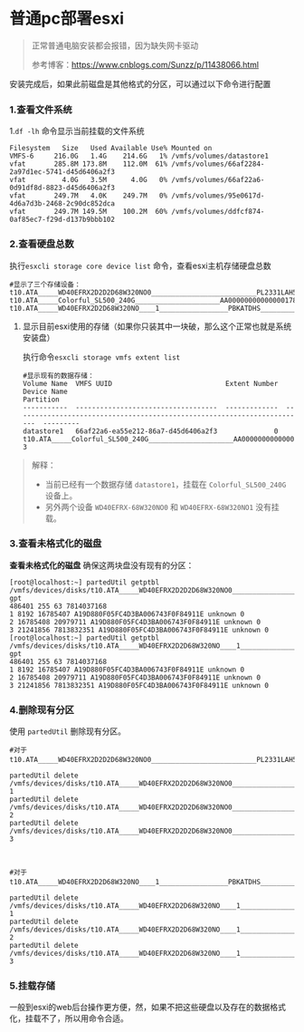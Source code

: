 # 普通pc部署esxi

>正常普通电脑安装都会报错，因为缺失网卡驱动
>
>参考博客：https://www.cnblogs.com/Sunzz/p/11438066.html



安装完成后，如果此前磁盘是其他格式的分区，可以通过以下命令进行配置

### 1.查看文件系统

1.`df -lh` 命令显示当前挂载的文件系统

```
Filesystem   Size   Used Available Use% Mounted on
VMFS-6     216.0G   1.4G    214.6G   1% /vmfs/volumes/datastore1
vfat       285.8M 173.8M    112.0M  61% /vmfs/volumes/66af2284-2a97d1ec-5741-d45d6406a2f3
vfat         4.0G   3.5M      4.0G   0% /vmfs/volumes/66af22a6-0d91df8d-8823-d45d6406a2f3
vfat       249.7M   4.0K    249.7M   0% /vmfs/volumes/95e0617d-4d6a7d3b-2468-2c90dc852dca
vfat       249.7M 149.5M    100.2M  60% /vmfs/volumes/ddfcf874-0af85ec7-f29d-d137b9bbb102
```





### 2.查看硬盘总数

执行`esxcli storage core device list` 命令，查看esxi主机存储硬盘总数

```
#显示了三个存储设备：
t10.ATA_____WD40EFRX2D2D2D68W320NO0__________________________PL2331LAH5184J
t10.ATA_____Colorful_SL500_240G_____________________AA000000000000001787
t10.ATA_____WD40EFRX2D2D68W320NO____1_________________PBKATDHS____________
```

1. 显示目前esxi使用的存储（如果你只装其中一块破，那么这个正常也就是系统安装盘）

   执行命令`esxcli storage vmfs extent list` 

   ```
   #显示现有的数据存储：
   Volume Name  VMFS UUID                            Extent Number  Device Name                                                               Partition
   -----------  -----------------------------------  -------------  ------------------------------------------------------------------------  ---------
   datastore1   66af22a6-ea55e212-86a7-d45d6406a2f3              0  t10.ATA_____Colorful_SL500_240G_____________________AA000000000000001787          3
   ```

>解释：
>
>- 当前已经有一个数据存储 `datastore1`，挂载在 `Colorful_SL500_240G` 设备上。
>- 另外两个设备 `WD40EFRX-68W320NO0` 和 `WD40EFRX-68W320NO1` 没有挂载。



### 3.查看未格式化的磁盘

**查看未格式化的磁盘** 确保这两块盘没有现有的分区：

```
[root@localhost:~] partedUtil getptbl /vmfs/devices/disks/t10.ATA_____WD40EFRX2D2D2D68W320NO0__________________________PL2331LAH5184J
gpt
486401 255 63 7814037168
1 8192 16785407 A19D880F05FC4D3BA006743F0F84911E unknown 0
2 16785408 20979711 A19D880F05FC4D3BA006743F0F84911E unknown 0
3 21241856 7813832351 A19D880F05FC4D3BA006743F0F84911E unknown 0
[root@localhost:~] partedUtil getptbl /vmfs/devices/disks/t10.ATA_____WD40EFRX2D2D68W320NO____1_________________PBKATDHS____________
gpt
486401 255 63 7814037168
1 8192 16785407 A19D880F05FC4D3BA006743F0F84911E unknown 0
2 16785408 20979711 A19D880F05FC4D3BA006743F0F84911E unknown 0
3 21241856 7813832351 A19D880F05FC4D3BA006743F0F84911E unknown 0
```



### 4.删除现有分区

使用 `partedUtil` 删除现有分区。

```
#对于 t10.ATA_____WD40EFRX2D2D2D68W320NO0__________________________PL2331LAH5184J：

partedUtil delete /vmfs/devices/disks/t10.ATA_____WD40EFRX2D2D2D68W320NO0__________________________PL2331LAH5184J 1
partedUtil delete /vmfs/devices/disks/t10.ATA_____WD40EFRX2D2D2D68W320NO0__________________________PL2331LAH5184J 2
partedUtil delete /vmfs/devices/disks/t10.ATA_____WD40EFRX2D2D2D68W320NO0__________________________PL2331LAH5184J 3



#对于 t10.ATA_____WD40EFRX2D2D68W320NO____1_________________PBKATDHS____________：

partedUtil delete /vmfs/devices/disks/t10.ATA_____WD40EFRX2D2D68W320NO____1_________________PBKATDHS____________ 1
partedUtil delete /vmfs/devices/disks/t10.ATA_____WD40EFRX2D2D68W320NO____1_________________PBKATDHS____________ 2
partedUtil delete /vmfs/devices/disks/t10.ATA_____WD40EFRX2D2D68W320NO____1_________________PBKATDHS____________ 3

```



### 5.挂载存储

一般到esxi的web后台操作更方便，然，如果不把这些硬盘以及存在的数据格式化，挂载不了，所以用命令合适。